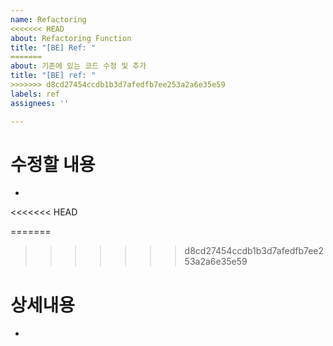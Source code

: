 ```yaml
---
name: Refactoring
<<<<<<< HEAD
about: Refactoring Function
title: "[BE] Ref: "
=======
about: 기존에 있는 코드 수정 및 추가
title: "[BE] ref: "
>>>>>>> d8cd27454ccdb1b3d7afedfb7ee253a2a6e35e59
labels: ref
assignees: ''

---
```


# 수정할 내용
- 
<<<<<<< HEAD

=======
>>>>>>> d8cd27454ccdb1b3d7afedfb7ee253a2a6e35e59
# 상세내용 
-
